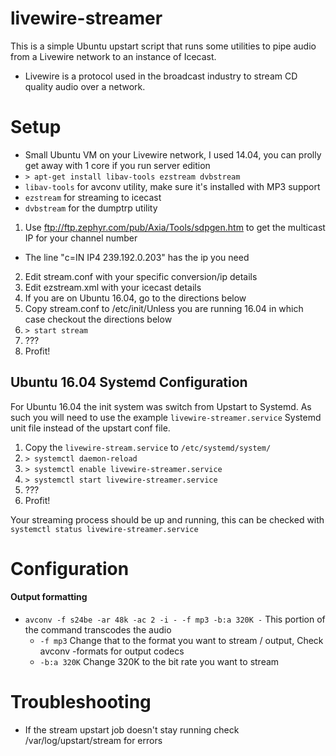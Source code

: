livewire-streamer
=================
This is a simple Ubuntu upstart script that runs some utilities to pipe audio from a Livewire network 
to an instance of Icecast.

* Livewire is a protocol used in the broadcast industry to stream CD quality audio over a network.


Setup
=====
* Small Ubuntu VM on your Livewire network, I used 14.04, you can prolly get away with 1 core if you run server edition
* `> apt-get install libav-tools ezstream dvbstream`
 * `libav-tools` for avconv utility, make sure it's installed with MP3 support
 * `ezstream` for streaming to icecast
 * `dvbstream` for the dumptrp utility


1. Use ftp://ftp.zephyr.com/pub/Axia/Tools/sdpgen.htm to get the multicast IP for your channel number
 * The line "c=IN IP4 239.192.0.203" has the ip you need
2. Edit stream.conf with your specific conversion/ip details
3. Edit ezstream.xml with your icecast details
4. If you are on Ubuntu 16.04, go to the directions below
5. Copy stream.conf to /etc/init/Unless you are running 16.04 in which case checkout the directions below
6. `> start stream`
7. ???
8. Profit!

## Ubuntu 16.04 Systemd Configuration
For Ubuntu 16.04 the init system was switch from Upstart to Systemd. As such you will need to use the example
`livewire-streamer.service` Systemd unit file instead of the upstart conf file.

1. Copy the `livewire-stream.service` to `/etc/systemd/system/`
2. `> systemctl daemon-reload`
3. `> systemctl enable livewire-streamer.service`
4. `> systemctl start livewire-streamer.service`
5. ???
6. Profit!

Your streaming process should be up and running, this can be checked with `systemctl status livewire-streamer.service`


Configuration
=============
#### Output formatting
* `avconv -f s24be -ar 48k -ac 2 -i - -f mp3 -b:a 320K -` This portion of the command transcodes the audio 
  * `-f mp3` Change that to the format you want to stream / output, Check avconv -formats for output codecs
  * `-b:a 320K` Change 320K to the bit rate you want to stream

Troubleshooting
===============
* If the stream upstart job doesn't stay running check /var/log/upstart/stream for errors
